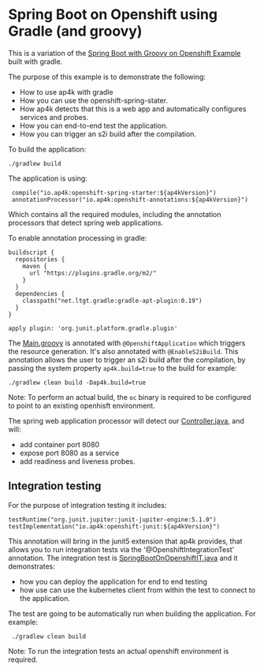 # Spring Boot on Openshift using Gradle (and groovy)

This is a variation of the [Spring Boot with Groovy on Openshift Example](../spring-boot-with-groovy-on-openshift-example) built with gradle.

The purpose of this example is to demonstrate the following:

- How to use ap4k with gradle
- How you can use the openshift-spring-stater.
- How ap4k detects that this is a web app and automatically configures services and probes.
- How you can end-to-end test the application.
- How you can trigger an s2i build after the compilation.


To build the application:

    ./gradlew build
    
The application is using:

     compile("io.ap4k:openshift-spring-starter:${ap4kVersion}")
     annotationProcessor("io.ap4k:openshift-annotations:${ap4kVersion}")

Which contains all the required modules, including the annotation processors that detect spring web applications.


To enable annotation processing in gradle:

    buildscript {
      repositories {
        maven {
          url "https://plugins.gradle.org/m2/"
        }
      }
      dependencies {
        classpath("net.ltgt.gradle:gradle-apt-plugin:0.19")
      }
    }
    
    apply plugin: 'org.junit.platform.gradle.plugin'
    
The [Main.groovy](src/main/groovy/io/ap4k/example/sbonopenshift/Main.groovy) is annotated with `@OpenshiftApplication` which triggers the resource generation.
It's also annotated with `@EnableS2iBuild`. This annotation allows the user to trigger an s2i build after the compilation, by passing the system property 
`ap4k.build=true` to the build for example:

    ./gradlew clean build -Dap4k.build=true

Note: To perform an actual build, the `oc` binary is required to be configured to point to an existing openhisft environment.

The spring web application processor will detect our [Controller.java](src/main/groovy/io/ap4k/example/sbonopenshift/Controller.groovy), and will:

- add container port 8080
- expose port 8080 as a service
- add readiness and liveness probes.

## Integration testing

For the purpose of integration testing it includes:

    testRuntime("org.junit.jupiter:junit-jupiter-engine:5.1.0")
    testImplementation("io.ap4k:openshift-junit:${ap4kVersion}")

This annotation will bring in the junit5 extension that ap4k provides, that allows you to run integration tests via the '@OpenshiftIntegrationTest' annotation.
The integration test is [SpringBootOnOpenshiftIT.java](src/test/groovy/io/ap4k/example/sbonopenshift/SpringBootOnOpenshiftIT.java) and it demonstrates:

- how you can deploy the application for end to end testing
- how use can use the kubernetes client from within the test to connect to the application.

The test are going to be automatically run when building the application. For example:

     ./gradlew clean build
    
Note: To run the integration tests an actual openshift environment is required.
